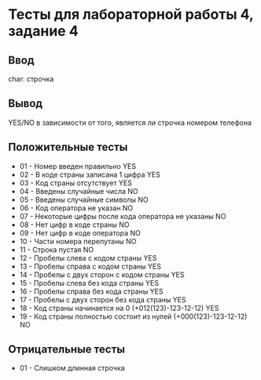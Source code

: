# Тесты для лабораторной работы 4, задание 4

## Ввод
char: строчка

## Вывод
YES/NO в зависимости от того, является ли строчка номером телефона

## Положительные тесты
- 01 - Номер введен правильно YES
- 02 - В коде страны записана 1 цифра YES
- 03 - Код страны отсутствует YES
- 04 - Введены случайные числа NO
- 05 - Введены случайные символы NO
- 06 - Код оператора не указан NO
- 07 - Некоторые цифры после кода оператора не указаны NO
- 08 - Нет цифр в коде страны  NO
- 09 - Нет цифр в коде оператора NO
- 10 - Части номера перепутаны NO
- 11 - Строка пустая NO
- 12 - Пробелы слева с кодом страны YES
- 13 - Пробелы справа с кодом страны YES
- 14 - Пробелы с двух сторон с кодом страны YES
- 15 - Пробелы слева без кода страны YES
- 16 - Пробелы справа без кода страны YES
- 17 - Пробелы с двух сторон без кода страны YES
- 18 - Код страны начинается на 0 (+012(123)-123-12-12) YES
- 19 - Код страны полностью состоит из нулей (+000(123)-123-12-12) NO
## Отрицательные тесты
- 01 - Слишком длинная строчка

